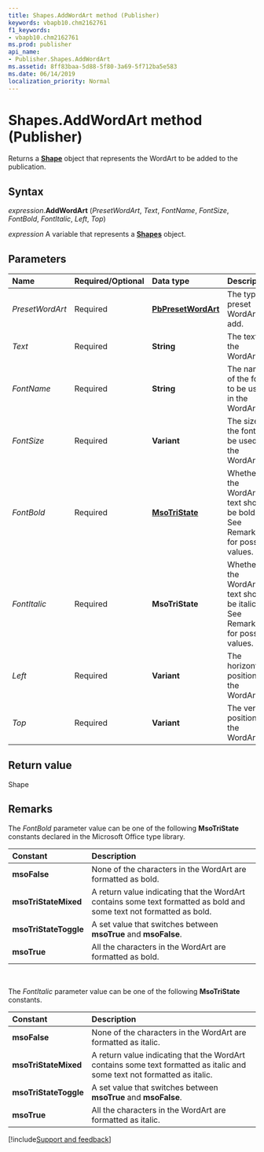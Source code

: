 ```yaml
---
title: Shapes.AddWordArt method (Publisher)
keywords: vbapb10.chm2162761
f1_keywords:
- vbapb10.chm2162761
ms.prod: publisher
api_name:
- Publisher.Shapes.AddWordArt
ms.assetid: 8ff83baa-5d88-5f80-3a69-5f712ba5e583
ms.date: 06/14/2019
localization_priority: Normal
---
```



# Shapes.AddWordArt method (Publisher)

Returns a **[Shape](Publisher.Shape.md)** object that represents the WordArt to be added to the publication.


## Syntax

_expression_.**AddWordArt** (_PresetWordArt_, _Text_, _FontName_, _FontSize_, _FontBold_, _FontItalic_, _Left_, _Top_)

_expression_ A variable that represents a **[Shapes](Publisher.Shapes.md)** object.


## Parameters

|Name|Required/Optional|Data type|Description|
|:-----|:-----|:-----|:-----|
| _PresetWordArt_|Required| **[PbPresetWordArt](publisher.pbpresetwordart.md)**|The type of preset WordArt to add.|
| _Text_ |Required| **String**|The text of the WordArt.|
| _FontName_ |Required| **String**|The name of the font to be used in the WordArt.|
| _FontSize_ |Required| **Variant**|The size of the font to be used in the WordArt.|
| _FontBold_ |Required| **[MsoTriState](office.msotristate.md)**|Whether the WordArt text should be bold. See Remarks for possible values.|
| _FontItalic_ |Required| **MsoTriState**|Whether the WordArt text should be italic. See Remarks for possible values.|
| _Left_ |Required| **Variant**|The horizontal position of the WordArt.|
| _Top_ |Required| **Variant**|The vertical position of the WordArt.|

## Return value

Shape


## Remarks

The _FontBold_ parameter value can be one of the following **MsoTriState** constants declared in the Microsoft Office type library.

|Constant|Description|
|:-----|:-----|
| **msoFalse**|None of the characters in the WordArt are formatted as bold.|
| **msoTriStateMixed**|A return value indicating that the WordArt contains some text formatted as bold and some text not formatted as bold.|
| **msoTriStateToggle**|A set value that switches between **msoTrue** and **msoFalse**.|
| **msoTrue**|All the characters in the WordArt are formatted as bold.|

<br/>

The _FontItalic_ parameter value can be one of the following **MsoTriState** constants.

|Constant|Description|
|:-----|:-----|
| **msoFalse**|None of the characters in the WordArt are formatted as italic.|
| **msoTriStateMixed**|A return value indicating that the WordArt contains some text formatted as italic and some text not formatted as italic.|
| **msoTriStateToggle**|A set value that switches between **msoTrue** and **msoFalse**.|
| **msoTrue**|All the characters in the WordArt are formatted as italic.|


[!include[Support and feedback](~/includes/feedback-boilerplate.md)]